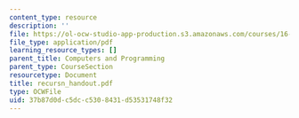 ```yaml
---
content_type: resource
description: ''
file: https://ol-ocw-studio-app-production.s3.amazonaws.com/courses/16-01-unified-engineering-i-ii-iii-iv-fall-2005-spring-2006/37b87d0dc5dcc5308431d53531748f32_recursn_handout.pdf
file_type: application/pdf
learning_resource_types: []
parent_title: Computers and Programming
parent_type: CourseSection
resourcetype: Document
title: recursn_handout.pdf
type: OCWFile
uid: 37b87d0d-c5dc-c530-8431-d53531748f32
---
```

